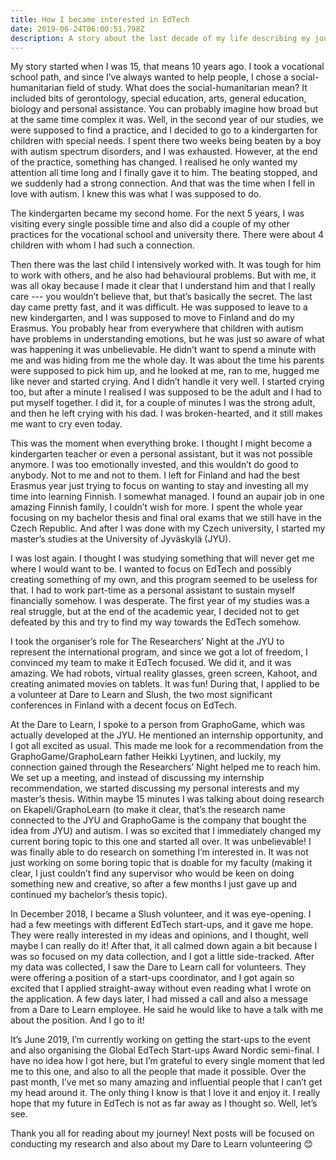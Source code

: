 ```yaml
---
title: How I became interested in EdTech
date: 2019-06-24T06:00:51.798Z
description: A story about the last decade of my life describing my journey towards EdTech
---
```

My story started when I was 15, that means 10 years ago. I took a vocational school path, and since I’ve always wanted to help people, I chose a social-humanitarian field of study. What does the social-humanitarian mean? It included bits of gerontology, special education, arts, general education, biology and personal assistance. You can probably imagine how broad but at the same time complex it was. Well, in the second year of our studies, we were supposed to find a practice, and I decided to go to a kindergarten for children with special needs. I spent there two weeks being beaten by a boy with autism spectrum disorders, and I was exhausted. However, at the end of the practice, something has changed. I realised he only wanted my attention all time long and I finally gave it to him. The beating stopped, and we suddenly had a strong connection. And that was the time when I fell in love with autism. I knew this was what I was supposed to do. 

The kindergarten became my second home. For the next 5 years, I was visiting every single possible time and also did a couple of my other practices for the vocational school and university there. There were about 4 children with whom I had such a connection. 

Then there was the last child I intensively worked with. It was tough for him to work with others, and he also had behavioural problems. But with me, it was all okay because I made it clear that I understand him and that I really care --- you wouldn’t believe that, but that’s basically the secret. The last day came pretty fast, and it was difficult. He was supposed to leave to a new kindergarten, and I was supposed to move to Finland and do my Erasmus. You probably hear from everywhere that children with autism have problems in understanding emotions, but he was just so aware of what was happening it was unbelievable. He didn’t want to spend a minute with me and was hiding from me the whole day. It was about the time his parents were supposed to pick him up, and he looked at me, ran to me, hugged me like never and started crying. And I didn’t handle it very well. I started crying too, but after a minute I realised I was supposed to be the adult and I had to put myself together. I did it, for a couple of minutes I was the strong adult, and then he left crying with his dad. I was broken-hearted, and it still makes me want to cry even today. 

This was the moment when everything broke. I thought I might become a kindergarten teacher or even a personal assistant, but it was not possible anymore. I was too emotionally invested, and this wouldn’t do good to anybody. Not to me and not to them. I left for Finland and had the best Erasmus year just trying to focus on wanting to stay and investing all my time into learning Finnish. I somewhat managed. I found an aupair job in one amazing Finnish family, I couldn’t wish for more. I spent the whole year focusing on my bachelor thesis and final oral exams that we still have in the Czech Republic. And after I was done with my Czech university, I started my master’s studies at the University of Jyväskylä (JYU). 

I was lost again. I thought I was studying something that will never get me where I would want to be. I wanted to focus on EdTech and possibly creating something of my own, and this program seemed to be useless for that. I had to work part-time as a personal assistant to sustain myself financially somehow. I was desperate. The first year of my studies was a real struggle, but at the end of the academic year, I decided not to get defeated by this and try to find my way towards the EdTech somehow. 

I took the organiser’s role for The Researchers’ Night at the JYU to represent the international program, and since we got a lot of freedom, I convinced my team to make it EdTech focused. We did it, and it was amazing. We had robots, virtual reality glasses, green screen, Kahoot, and creating animated movies on tablets. It was fun! During that, I applied to be a volunteer at Dare to Learn and Slush, the two most significant conferences in Finland with a decent focus on EdTech. 

At the Dare to Learn, I spoke to a person from GraphoGame, which was actually developed at the JYU. He mentioned an internship opportunity, and I got all excited as usual. This made me look for a recommendation from the GraphoGame/GraphoLearn father Heikki Lyytinen, and luckily, my connection gained through the Researchers’ Night helped me to reach him. We set up a meeting, and instead of discussing my internship recommendation, we started discussing my personal interests and my master’s thesis. Within maybe 15 minutes I was talking about doing research on Ekapeli/GraphoLearn (to make it clear, that’s the research name connected to the JYU and GraphoGame is the company that bought the idea from JYU) and autism. I was so excited that I immediately changed my current boring topic to this one and started all over. It was unbelievable! I was finally able to do research on something I’m interested in. It was not just working on some boring topic that is doable for my faculty (making it clear, I just couldn’t find any supervisor who would be keen on doing something new and creative, so after a few months I just gave up and continued my bachelor’s thesis topic). 

In December 2018, I became a Slush volunteer, and it was eye-opening. I had a few meetings with different EdTech start-ups, and it gave me hope. They were really interested in my ideas and opinions, and I thought, well maybe I can really do it! After that, it all calmed down again a bit because I was so focused on my data collection, and I got a little side-tracked. After my data was collected, I saw the Dare to Learn call for volunteers. They were offering a position of a start-ups coordinator, and I got again so excited that I applied straight-away without even reading what I wrote on the application. A few days later, I had missed a call and also a message from a Dare to Learn employee. He said he would like to have a talk with me about the position. And I go to it! 

It’s June 2019, I’m currently working on getting the start-ups to the event and also organising the Global EdTech Start-ups Award Nordic semi-final. I have no idea how I got here, but I’m grateful to every single moment that led me to this one, and also to all the people that made it possible. Over the past month, I’ve met so many amazing and influential people that I can’t get my head around it. The only thing I know is that I love it and enjoy it. I really hope that my future in EdTech is not as far away as I thought so. Well, let’s see.



Thank you all for reading about my journey! Next posts will be focused on conducting my research and also about my Dare to Learn volunteering 😊
